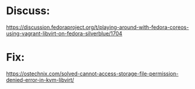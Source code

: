 # Discuss:
https://discussion.fedoraproject.org/t/playing-around-with-fedora-coreos-using-vagrant-libvirt-on-fedora-silverblue/1704

# Fix:
https://ostechnix.com/solved-cannot-access-storage-file-permission-denied-error-in-kvm-libvirt/
